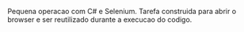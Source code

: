 Pequena operacao com C# e Selenium.
Tarefa construida para abrir o browser e ser reutilizado durante a execucao do codigo.
